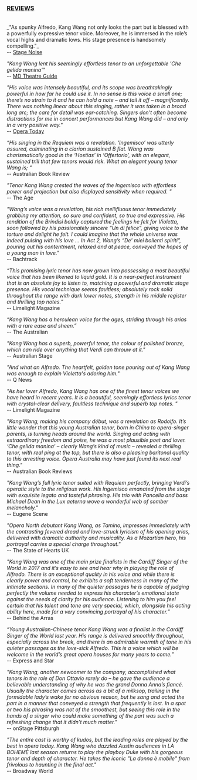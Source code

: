 <h3 id="reviews"><a href="{{ "/reviews.html" | absolute_url }}#reviews">REVIEWS</a></h3>  
<br/>
_"As spunky Alfredo, Kang Wang not only looks the part but is blessed with a powerfully expressive tenor voice. Moreover, he is immersed in the role’s vocal highs and dramatic lows. His stage presence is handsomely compelling."_
<br/>-- <a href ="http://www.stagenoise.com/review/2024/la-traviata" target="_blank">Stage Noise</a>

_"Kang Wang lent his seemingly effortless tenor to an unforgettable 'Che gelida manina'"_
<br/>-- <a href ="https://mdtheatreguide.com/2023/05/opera-review-puccinis-la-boheme-presented-by-the-washington-national-opera-at-the-kennedy-center/" target="_blank"> MD Theatre Guide </a>

_"His voice was intensely beautiful, and its scope was breathtakingly powerful in how far he could use it. In no sense is this voice a small one; there’s no strain to it and he can hold a note – and tail it off – magnificently. There was nothing linear about this singing, rather it was taken in a broad long arc; the care for detail was ear-catching. Singers don’t often become distractions for me in concert performances but Kang Wang did – and only in a very positive way."_
<br/>-- <a href="https://operatoday.com/2023/01/tan-duns-buddha-passion-a-flawed-work-which-isnt-all-it-seems/" target="_blank">Opera Today</a>

_“His singing in the Requiem was a revelation. ‘Ingemisco’ was utterly assured, culminating in a clarion sustained B flat. Wang was charismatically good in the ‘Hostias’ in ‘Offertorio’, with an elegant, sustained trill that few tenors would risk. What an elegant young tenor Wang is; “_
<br/>-- Australian Book Review

_"Tenor Kang Wang crested the waves of the Ingemisco with effortless power and projection but also displayed sensitivity when required. "_
<br/>-- The Age

_"Wang’s voice was a revelation, his rich mellifluous tenor immediately grabbing my attention, so sure and confident, so true and expressive. His rendition of the Brindisi boldly captured the feelings he felt for Violetta, soon followed by his passionately sincere “Un di felice”, giving voice to the torture and delight he felt. I could imagine that the whole universe was indeed pulsing with his love ... In Act 2, Wang’s “De' miei bollenti spiriti”, pouring out his contentment, relaxed and at peace, conveyed the hopes of a young man in love."_
<br/>-- Bachtrack

_“This promising lyric tenor has now grown into possessing a most beautiful voice that has been likened to liquid gold. It is a near-perfect instrument that is an absolute joy to listen to, matching a powerful and dramatic stage presence. His vocal technique seems faultless; absolutely rock solid throughout the range with dark lower notes, strength in his middle register and thrilling top notes.”_
<br/>-- Limelight Magazine

_“Kang Wang has a herculean voice for the ages, striding through his arias with a rare ease and sheen.”_
<br/>-- The Australian

_"Kang Wang has a superb, powerful tenor, the colour of polished bronze, which can ride over anything that Verdi can throuw at it."_
<br/>-- Australian Stage

_"And what an Alfredo. The heartfelt, golden tone pouring out of Kang Wang was enough to explain Violetta's adoring him."_
<br/>-- Q News

_"As her lover Alfredo, Kang Wang has one of the finest tenor voices we have heard in recent years. It is a beautiful, seemingly effortless lyrics tenor with crystal-clear delivery, faultless technique and superb top notes. "_
<br/>-- Limelight Magazine

_"Kang Wang, making his company début, was a revelation as Rodolfo. It’s little wonder that this young Australian tenor, born in China to opera-singer parents, is turning heads around the world. Singing and acting with extraordinary freedom and poise, he was a most plausible poet and lover. ‘Che gelida manina’ – clearly Wang’s kind of music – revealed a thrilling tenor, with real ping at the top, but there is also a pleasing baritonal quality to this arresting voice. Opera Australia may have just found its next real thing."_
<br/>-- Australian Book Reviews

_"Kang Wang’s full lyric tenor suited with Requiem perfectly, bringing Verdi’s operatic style to the religious work. His Ingemisco emanated from the stage with exquisite legato and tasteful phrasing. His trio with Pancella and bass Michael Dean in the Lux aeterna wove a wonderful web of somber melancholy."_
<br/>-- Eugene Scene

_"Opera North debutant Kang Wang, as Tamino, impresses immediately with the contrasting fevered dread and love-struck lyricism of his opening arias, delivered with dramatic authority and musicality. As a Mozartian hero, his portrayal carries a special charge throughout."_
<br/>-- The State of Hearts UK

_"Kang Wang was one of the main prize finalists in the Cardiff Singer of the World in 2017 and it’s easy to see and hear why in playing the role of Alfredo.
There is an exceptional quality in his voice and while there is clearly power and control, he exhibits a soft tenderness in many of the intimate sections. In many of the quieter passages he is capable of judging perfectly the volume needed to express his character’s emotional state against the needs of clarity for his audience.
Listening to him you feel certain that his talent and tone are very special, which, alongside his acting ability here, made for a very convincing portrayal of his character.”_
<br/>-- Behind the Arras

_“Young Australian-Chinese tenor Kang Wang was a finalist in the Cardiff Singer of the World last year. His range is delivered smoothly throughout, especially across the break, and there is an admirable warmth of tone in his quieter passages as the love-sick Alfredo. This is a voice which will be welcome in the world’s great opera houses for many years to come.”_
<br/>-- Express and Star

_"Kang Wang, another newcomer to the company, accomplished what tenors in the role of Don Ottavio rarely do – he gave the audience a believable understanding of why he was the grand Donna Anna’s fiancé. Usually the character comes across as a bit of a milksop, trailing in the formidable lady’s wake for no obvious reason, but he sang and acted the part in a manner that conveyed a strength that frequently is lost. In a spot or two his phrasing was not of the smoothest, but seeing this role in the hands of a singer who could make something of the part was such a refreshing change that it didn’t much matter."_
<br/>-- onStage Pittsburgh

_"The entire cast is worthy of kudos, but the leading roles are played by the best in opera today. Kang Wang who dazzled Austin audiences in LA BOHEMÈ last season returns to play the playboy Duke with his gorgeous tenor and depth of character. He takes the iconic "La donna è mobile" from frivolous to haunting in the final act."_
<br/>-- Broadway World
